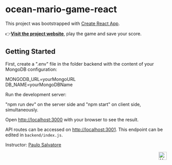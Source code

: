 # ocean-mario-game-react

This project was bootstrapped with [Create React App](https://github.com/facebook/create-react-app).

:point_right:[**Visit the project website**](https://ocean-mario-game-react.herokuapp.com/), play the game and save your score.

## Getting Started

First, create a ".env" file in the folder backend with the content of your MongoDB configuration:

MONGODB_URL=yourMongoURL<br />
DB_NAME=yourMongoDBName

Run the development server:

"npm run dev" on the server side and "npm start" on client side, simultaneously.

Open [http://localhost:3000](http://localhost:3000) with your browser to see the result.

API routes can be accessed on [http://localhost:3001](http://localhost:3001). This endpoint can be edited in `backend/index.js`.

Instructor: [Paulo Salvatore](https://www.linkedin.com/in/salvatorepaulo/)

<div align="right">
  <a href="#top">
    <img alt="Up" height="25" src="https://raw.githubusercontent.com/FortAwesome/Font-Awesome/6.x/svgs/solid/angle-up.svg">
  </a>
</div>
